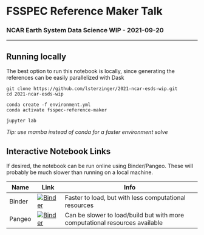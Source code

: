 # FSSPEC Reference Maker Talk
### NCAR Earth System Data Science WIP - 2021-09-20
***
## Running locally
The best option to run this notebook is locally, since generating the references can be easily parallelized with Dask

```
git clone https://github.com/lsterzinger/2021-ncar-esds-wip.git
cd 2021-ncar-esds-wip

conda create -f environment.yml
conda activate fsspec-reference-maker

jupyter lab
```
_Tip: use mamba instead of conda for a faster environment solve_

## Interactive Notebook Links
If desired, the notebook can be run online using Binder/Pangeo. These will probably be much slower than running on a local machine.

| Name | Link | Info |
|------|------|------|
| Binder | [![Binder](https://mybinder.org/badge_logo.svg)](https://mybinder.org/v2/gh/lsterzinger/2021-ncar-esds-wip/HEAD?filepath=workshop.ipynb) | Faster to load, but with less computational resources |
| Pangeo | [![Binder](https://binder.pangeo.io/badge_logo.svg)](https://binder.pangeo.io/v2/gh/lsterzinger/2021-ncar-esds-wip/master) | Can be slower to load/build but with more computational resources available |
